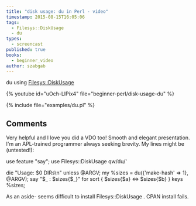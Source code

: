 ```yaml
---
title: "disk usage: du in Perl - video"
timestamp: 2015-08-15T16:05:06
tags:
  - Filesys::DiskUsage
  - du
types:
  - screencast
published: true
books:
  - beginner_video
author: szabgab
---
```



du using [Filesys::DiskUsage](https://metacpan.org/pod/Filesys::DiskUsage)


{% youtube id="uOch-LIPix4" file="beginner-perl/disk-usage-du" %}

{% include file="examples/du.pl" %}

## Comments

Very helpful and I love you did a VDO too! Smooth and elegant presentation.
I'm an APL-trained programmer always seeking brevity. My lines might be (untested!):

use feature "say";
use Filesys::DiskUsage qw/du/'

die "Usage: $0 DIRs\n" unless @ARGV;
my %sizes = du({'make-hash' => 1}, @ARGV);
say "$_ : $sizes{$_}" for sort { $sizes{$a} <=> $sizes{$b} } keys %sizes;

As an aside- seems difficult to install Filesys::DiskUsage . CPAN install fails.


